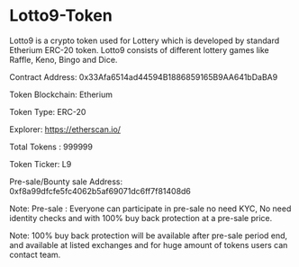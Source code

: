 # Lotto9-Token

Lotto9 is a crypto token used for Lottery which is developed by standard Etherium ERC-20 token. Lotto9 consists of different lottery games like Raffle, Keno, Bingo and Dice.

Contract Address: 0x33Afa6514ad44594B1886859165B9AA641bDaBA9

Token Blockchain: Etherium

Token Type: ERC-20

Explorer: https://etherscan.io/

Total Tokens : 999999

Token Ticker: L9

Pre-sale/Bounty sale Address: 0xf8a99dfcfe5fc4062b5af69071dc6ff7f81408d6

Note: Pre-sale : Everyone can participate in pre-sale no need KYC,
No need identity checks and with 100% buy back protection at a pre-sale price.

Note: 100% buy back protection will be available after pre-sale period end, and available at listed
exchanges and for huge amount of tokens users can contact team.
